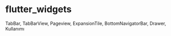 # flutter_widgets
 TabBar, TabBarView, Pageview, ExpansionTile, BottomNavigatorBar, Drawer, Kullanımı
